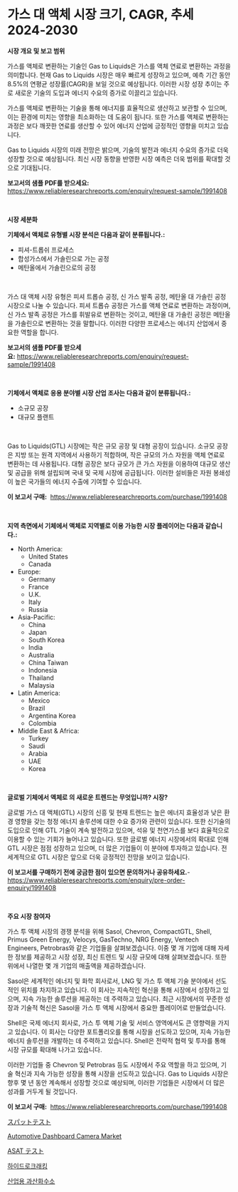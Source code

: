<p><h1>가스 대 액체 시장 크기, CAGR, 추세 2024-2030</h1></p><p><strong>시장 개요 및 보고 범위</strong></p>
<p><p>가스를 액체로 변환하는 기술인 Gas to Liquids은 가스를 액체 연료로 변환하는 과정을 의미합니다. 현재 Gas to Liquids 시장은 매우 빠르게 성장하고 있으며, 예측 기간 동안 8.5%의 연평균 성장률(CAGR)을 보일 것으로 예상됩니다. 이러한 시장 성장 추이는 주로 새로운 기술의 도입과 에너지 수요의 증가로 이끌리고 있습니다.</p><p>가스를 액체로 변환하는 기술을 통해 에너지를 효율적으로 생산하고 보관할 수 있으며, 이는 환경에 미치는 영향을 최소화하는 데 도움이 됩니다. 또한 가스를 액체로 변환하는 과정은 보다 깨끗한 연료를 생산할 수 있어 에너지 산업에 긍정적인 영향을 미치고 있습니다.</p><p>Gas to Liquids 시장의 미래 전망은 밝으며, 기술의 발전과 에너지 수요의 증가로 더욱 성장할 것으로 예상됩니다. 최신 시장 동향을 반영한 시장 예측은 더욱 범위를 확대할 것으로 기대됩니다.</p></p>
<p><strong>보고서의 샘플 PDF를 받으세요:</strong> <a href="https://www.reliableresearchreports.com/enquiry/request-sample/1991408">https://www.reliableresearchreports.com/enquiry/request-sample/1991408</a></p>
<p>&nbsp;</p>
<p><strong>시장 세분화</strong></p>
<p><strong>기체에서 액체로 유형별 시장 분석은 다음과 같이 분류됩니다.:</strong></p>
<p><ul><li>피셔-트롭쉬 프로세스</li><li>합성가스에서 가솔린으로 가는 공정</li><li>메탄올에서 가솔린으로의 공정</li></ul></p>
<p>&nbsp;</p>
<p><p>가스 대 액체 시장 유형은 피셔 트롭슈 공정, 신 가스 발족 공정, 메탄올 대 가솔린 공정 시장으로 나눌 수 있습니다. 피셔 트롭슈 공정은 가스를 액체 연료로 변환하는 과정이며, 신 가스 발족 공정은 가스를 휘발유로 변환하는 것이고, 메탄올 대 가솔린 공정은 메탄올을 가솔린으로 변환하는 것을 말합니다. 이러한 다양한 프로세스는 에너지 산업에서 중요한 역할을 합니다.</p></p>
<p><strong>보고서의 샘플 PDF를 받으세요:</strong>&nbsp;<a href="https://www.reliableresearchreports.com/enquiry/request-sample/1991408">https://www.reliableresearchreports.com/enquiry/request-sample/1991408</a></p>
<p>&nbsp;</p>
<p><strong> 기체에서 액체로 응용 분야별 시장 산업 조사는 다음과 같이 분류됩니다.:</strong></p>
<p><ul><li>소규모 공장</li><li>대규모 플랜트</li></ul></p>
<p>&nbsp;</p>
<p><p>Gas to Liquids(GTL) 시장에는 작은 규모 공장 및 대형 공장이 있습니다. 소규모 공장은 지방 또는 원격 지역에서 사용하기 적합하며, 작은 규모의 가스 자원을 액체 연료로 변환하는 데 사용됩니다. 대형 공장은 보다 규모가 큰 가스 자원을 이용하여 대규모 생산 및 공급을 위해 설립되며 국내 및 국제 시장에 공급됩니다. 이러한 설비들은 자원 봉쇄성이 높은 국가들의 에너지 수출에 기여할 수 있습니다.</p></p>
<p><strong>이 보고서 구매:</strong>&nbsp; <a href="https://www.reliableresearchreports.com/purchase/1991408">https://www.reliableresearchreports.com/purchase/1991408</a></p>
<p>&nbsp;</p>
<p><strong>지역 측면에서 기체에서 액체로 지역별로 이용 가능한 시장 플레이어는 다음과 같습니다.:</strong></p>
<p><ul>
    <li>
        North America:
        <ul>
            <li>United States</li>
            <li>Canada</li>
        </ul>
    </li>
    <li>
        Europe:
        <ul>
            <li>Germany</li>
            <li>France</li>
            <li>U.K.</li>
            <li>Italy</li>
            <li>Russia</li>
        </ul>
    </li>
    <li>
        Asia-Pacific:
        <ul>
            <li>China</li>
            <li>Japan</li>
            <li>South Korea</li>
            <li>India</li>
            <li>Australia</li>
            <li>China Taiwan</li>
            <li>Indonesia</li>
            <li>Thailand</li>
            <li>Malaysia</li>
        </ul>
    </li>
    <li>
        Latin America:
        <ul>
            <li>Mexico</li>
            <li>Brazil</li>
            <li>Argentina Korea</li>
            <li>Colombia</li>
        </ul>
    </li>
    <li>
        Middle East & Africa:
        <ul>
            <li>Turkey</li>
            <li>Saudi</li>
            <li>Arabia</li>
            <li>UAE</li>
            <li>Korea</li>
        </ul>
    </li>
    </ul></p>
<p>&nbsp;</p>
<p><strong>글로벌 기체에서 액체로 의 새로운 트렌드는 무엇입니까? 시장?</strong></p>
<p><p>글로벌 가스 대 액체(GTL) 시장의 신흥 및 현재 트렌드는 높은 에너지 효율성과 낮은 환경 영향을 갖는 청정 에너지 솔루션에 대한 수요 증가와 관련이 있습니다. 또한 신기술의 도입으로 인해 GTL 기술이 계속 발전하고 있으며, 석유 및 천연가스를 보다 효율적으로 이용할 수 있는 기회가 늘어나고 있습니다. 또한 글로벌 에너지 시장에서의 확대로 인해 GTL 시장은 점점 성장하고 있으며, 더 많은 기업들이 이 분야에 투자하고 있습니다. 전세계적으로 GTL 시장은 앞으로 더욱 긍정적인 전망을 보이고 있습니다.</p></p>
<p><strong>이 보고서를 구매하기 전에 궁금한 점이 있으면 문의하거나 공유하세요.</strong>- <a href="https://www.reliableresearchreports.com/enquiry/pre-order-enquiry/1991408">https://www.reliableresearchreports.com/enquiry/pre-order-enquiry/1991408</a></p>
<p>&nbsp;</p>
<p><strong>주요 시장 참여자</strong></p>
<p><p>가스 투 액체 시장의 경쟁 분석을 위해 Sasol, Chevron, CompactGTL, Shell, Primus Green Energy, Velocys, GasTechno, NRG Energy, Ventech Engineers, Petrobras와 같은 기업들을 살펴보겠습니다. 이중 몇 개 기업에 대해 자세한 정보를 제공하고 시장 성장, 최신 트렌드 및 시장 규모에 대해 살펴보겠습니다. 또한 위에서 나열한 몇 개 기업의 매출액을 제공하겠습니다.</p><p>Sasol은 세계적인 에너지 및 화학 회사로서, LNG 및 가스 투 액체 기술 분야에서 선도적인 위치를 차지하고 있습니다. 이 회사는 지속적인 혁신을 통해 시장에서 성장하고 있으며, 지속 가능한 솔루션을 제공하는 데 주력하고 있습니다. 최근 시장에서의 꾸준한 성장과 기술적 혁신은 Sasol을 가스 투 액체 시장에서 중요한 플레이어로 만들었습니다.</p><p>Shell은 국제 에너지 회사로, 가스 투 액체 기술 및 서비스 영역에서도 큰 영향력을 가지고 있습니다. 이 회사는 다양한 포트폴리오를 통해 시장을 선도하고 있으며, 지속 가능한 에너지 솔루션을 개발하는 데 주력하고 있습니다. Shell은 전략적 협력 및 투자를 통해 시장 규모를 확대해 나가고 있습니다.</p><p>이러한 기업들 중 Chevron 및 Petrobras 등도 시장에서 주요 역할을 하고 있으며, 기술 혁신과 지속 가능한 성장을 통해 시장을 선도하고 있습니다. Gas to Liquids 시장은 향후 몇 년 동안 계속해서 성장할 것으로 예상되며, 이러한 기업들은 시장에서 더 많은 성과를 거두게 될 것입니다.</p></p>
<p><strong>이 보고서 구매:</strong>&nbsp;&nbsp;<a href="https://www.reliableresearchreports.com/purchase/1991408">https://www.reliableresearchreports.com/purchase/1991408</a></p>
<p><p><a href="https://github.com/cnnriuez22368/Market-Research-Report-List-1/blob/main/47920829453.md">スパットテスト</a></p><p><a href="https://issuu.com/reportprime-2/docs/automotive-dashboard-camera-market-size-2030.pptx">Automotive Dashboard Camera Market</a></p><p><a href="https://github.com/LeanneBruen2023/Market-Research-Report-List-1/blob/main/71115629454.md">ASAT テスト</a></p><p><a href="https://github.com/vs10l4sfg5c/Market-Research-Report-List-1/blob/main/68539408684.md">하이드로크래킹</a></p><p><a href="https://github.com/Skyleitney456456/Market-Research-Report-List-1/blob/main/22051078685.md">산업용 과산화수소</a></p></p>
